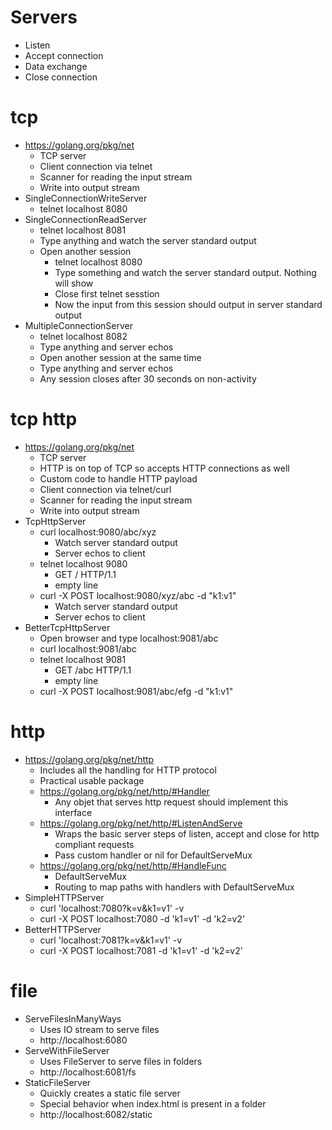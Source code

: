 # Servers
- Listen
- Accept connection
- Data exchange
- Close connection

# tcp
- https://golang.org/pkg/net
    - TCP server
    - Client connection via telnet
    - Scanner for reading the input stream
    - Write into output stream
- SingleConnectionWriteServer
    - telnet localhost 8080
- SingleConnectionReadServer
    - telnet localhost 8081
    - Type anything and watch the server standard output
    - Open another session
        - telnet localhost 8080
        - Type something and watch the server standard output. Nothing will show
        - Close first telnet sesstion
        - Now the input from this session should output in server standard output
- MultipleConnectionServer
    - telnet localhost 8082
    - Type anything and server echos
    - Open another session at the same time
    - Type anything and server echos
    - Any session closes after 30 seconds on non-activity

# tcp http
- https://golang.org/pkg/net
    - TCP server
    - HTTP is on top of TCP so accepts HTTP connections as well
    - Custom code to handle HTTP payload
    - Client connection via telnet/curl
    - Scanner for reading the input stream
    - Write into output stream
- TcpHttpServer
    - curl localhost:9080/abc/xyz
        - Watch server standard output
        - Server echos to client
    - telnet localhost 9080
        - GET / HTTP/1.1
        - empty line
    - curl -X POST localhost:9080/xyz/abc -d "k1:v1"
        - Watch server standard output
        - Server echos to client
- BetterTcpHttpServer
	- Open browser and type localhost:9081/abc
    - curl localhost:9081/abc
    - telnet localhost 9081
        - GET /abc HTTP/1.1
        - empty line
    - curl -X POST localhost:9081/abc/efg -d "k1:v1"

# http
- https://golang.org/pkg/net/http
    - Includes all the handling for HTTP protocol
    - Practical usable package
    - https://golang.org/pkg/net/http/#Handler
        - Any objet that serves http request should implement this interface
    - https://golang.org/pkg/net/http/#ListenAndServe
        - Wraps the basic server steps of listen, accept and close for http compliant requests
        - Pass custom handler or nil for DefaultServeMux
    - https://golang.org/pkg/net/http/#HandleFunc
        - DefaultServeMux
        - Routing to map paths with handlers with DefaultServeMux
- SimpleHTTPServer
    - curl 'localhost:7080?k=v&k1=v1' -v
    - curl -X POST localhost:7080 -d 'k1=v1' -d 'k2=v2'
- BetterHTTPServer
    - curl 'localhost:7081?k=v&k1=v1' -v
    - curl -X POST localhost:7081 -d 'k1=v1' -d 'k2=v2' 

# file
- ServeFilesInManyWays
    - Uses IO stream to serve files
    - http://localhost:6080
- ServeWithFileServer
    - Uses FileServer to serve files in folders
    - http://localhost:6081/fs
- StaticFileServer
    - Quickly creates a static file server
    - Special behavior when index.html is present in a folder
    - http://localhost:6082/static